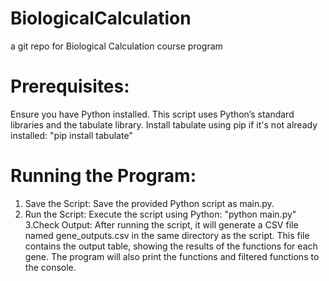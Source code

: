 # BiologicalCalculation
a git repo for Biological Calculation course program

# Prerequisites:
Ensure you have Python installed. This script uses Python’s standard libraries and the tabulate library. Install tabulate using pip if it's not already installed:
"pip install tabulate"

# Running the Program:
1. Save the Script: Save the provided Python script as main.py.
2. Run the Script: Execute the script using Python:
   "python main.py"
3.Check Output: After running the script, it will generate a CSV file named gene_outputs.csv in the same directory as the script.
 This file contains the output table, showing the results of the functions for each gene.
The program will also print the functions and filtered functions to the console.
